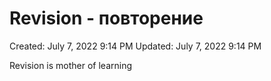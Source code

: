 # Revision - повторение

Created: July 7, 2022 9:14 PM
Updated: July 7, 2022 9:14 PM

Revision is mother of learning